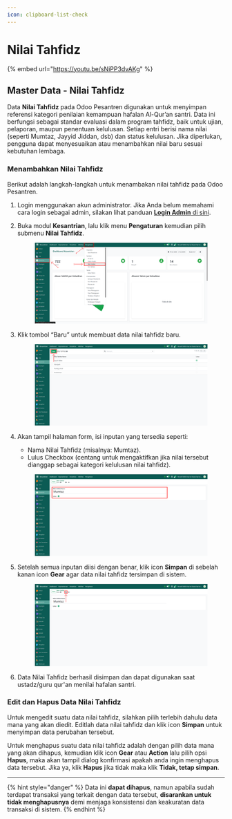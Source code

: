 ```yaml
---
icon: clipboard-list-check
---
```


# Nilai Tahfidz

{% embed url="https://youtu.be/sNiPP3dvAKg" %}

## Master Data - Nilai Tahfidz

Data **Nilai Tahfidz** pada Odoo Pesantren digunakan untuk menyimpan referensi kategori penilaian kemampuan hafalan Al-Qur’an santri. Data ini berfungsi sebagai standar evaluasi dalam program tahfidz, baik untuk ujian, pelaporan, maupun penentuan kelulusan. Setiap entri berisi nama nilai (seperti Mumtaz, Jayyid Jiddan, dsb) dan status kelulusan. Jika diperlukan, pengguna dapat menyesuaikan atau menambahkan nilai baru sesuai kebutuhan lembaga.

### Menambahkan Nilai Tahfidz

Berikut adalah langkah-langkah untuk menambakan nilai tahfidz pada Odoo Pesantren.

1. Login menggunakan akun administrator. Jika Anda belum memahami cara login sebagai admin, silakan lihat panduan [**Login Admin** di sini](../../../panduan-login/login-admin.md).
2.  Buka modul **Kesantrian**, lalu klik menu **Pengaturan** kemudian pilih submenu **Nilai Tahfidz**.

    <figure><img src="../../../.gitbook/assets/images-149.png" alt=""><figcaption></figcaption></figure>


3.  Klik tombol “Baru” untuk membuat data nilai tahfidz baru.

    <figure><img src="../../../.gitbook/assets/images-150.png" alt=""><figcaption></figcaption></figure>


4.  Akan tampil halaman form, isi inputan yang tersedia seperti:

    * Nama Nilai Tahfidz (misalnya: Mumtaz).
    * Lulus Checkbox (centang untuk mengaktifkan jika nilai tersebut dianggap sebagai kategori kelulusan nilai tahfidz).

    <figure><img src="../../../.gitbook/assets/images-151.png" alt=""><figcaption></figcaption></figure>


5.  Setelah semua inputan diisi dengan benar, klik icon **Simpan** di sebelah kanan icon **Gear** agar data nilai tahfidz tersimpan di sistem.

    <figure><img src="../../../.gitbook/assets/images-152.png" alt=""><figcaption></figcaption></figure>


6. Data Nilai Tahfidz berhasil disimpan dan dapat digunakan saat ustadz/guru qur'an menilai hafalan santri.

### Edit dan Hapus Data Nilai Tahfidz

Untuk mengedit suatu data nilai tahfidz, silahkan pilih terlebih dahulu data mana yang akan diedit. Editlah data nilai tahfidz dan klik icon **Simpan** untuk menyimpan data perubahan tersebut.

Untuk menghapus suatu data nilai tahfidz adalah dengan pilih data mana yang akan dihapus, kemudian klik icon **Gear** atau **Action** lalu pilih opsi **Hapus**, maka akan tampil dialog konfirmasi apakah anda ingin menghapus data tersebut. Jika ya, klik **Hapus** jika tidak maka klik **Tidak, tetap simpan**.

***

{% hint style="danger" %}
Data ini **dapat dihapus**, namun apabila sudah terdapat transaksi yang terkait dengan data tersebut, **disarankan untuk tidak menghapusnya** demi menjaga konsistensi dan keakuratan data transaksi di sistem.
{% endhint %}
